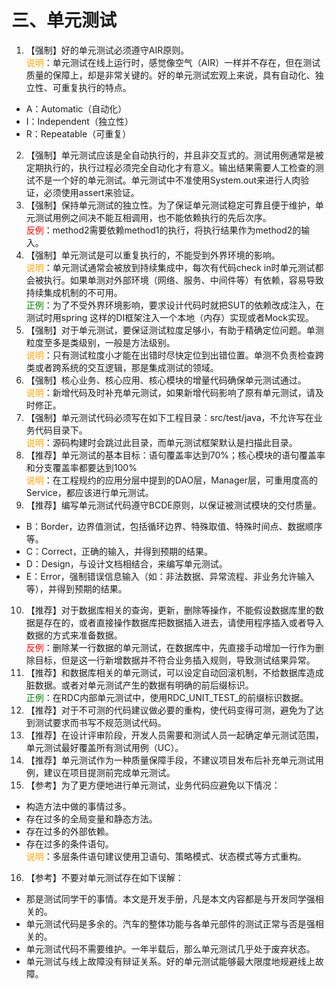 # 三、单元测试 
1. 【强制】好的单元测试必须遵守AIR原则。 
<br><span style="color:orange">说明</span>：单元测试在线上运行时，感觉像空气（AIR）一样并不存在，但在测试质量的保障上，却是非常关键的。好的单元测试宏观上来说，具有自动化、独立性、可重复执行的特点。 
 - A：Automatic（自动化） 
 - I：Independent（独立性） 
 - R：Repeatable（可重复） 
2. 【强制】单元测试应该是全自动执行的，并且非交互式的。测试用例通常是被定期执行的，执行过程必须完全自动化才有意义。输出结果需要人工检查的测试不是一个好的单元测试。单元测试中不准使用System.out来进行人肉验证，必须使用assert来验证。 
3. 【强制】保持单元测试的独立性。为了保证单元测试稳定可靠且便于维护，单元测试用例之间决不能互相调用，也不能依赖执行的先后次序。 <br><span style="color:red">反例</span>：method2需要依赖method1的执行，将执行结果作为method2的输入。 
4. 【强制】单元测试是可以重复执行的，不能受到外界环境的影响。 
<br><span style="color:orange">说明</span>：单元测试通常会被放到持续集成中，每次有代码check in时单元测试都会被执行。如果单测对外部环境（网络、服务、中间件等）有依赖，容易导致持续集成机制的不可用。 <br><span style="color:green">正例</span>：为了不受外界环境影响，要求设计代码时就把SUT的依赖改成注入，在测试时用spring 这样的DI框架注入一个本地（内存）实现或者Mock实现。 
5. 【强制】对于单元测试，要保证测试粒度足够小，有助于精确定位问题。单测粒度至多是类级别，一般是方法级别。 
<br><span style="color:orange">说明</span>：只有测试粒度小才能在出错时尽快定位到出错位置。单测不负责检查跨类或者跨系统的交互逻辑，那是集成测试的领域。 
6. 【强制】核心业务、核心应用、核心模块的增量代码确保单元测试通过。 
<br><span style="color:orange">说明</span>：新增代码及时补充单元测试，如果新增代码影响了原有单元测试，请及时修正。 
7. 【强制】单元测试代码必须写在如下工程目录：src/test/java，不允许写在业务代码目录下。 
<br><span style="color:orange">说明</span>：源码构建时会跳过此目录，而单元测试框架默认是扫描此目录。 
8. 【推荐】单元测试的基本目标：语句覆盖率达到70%；核心模块的语句覆盖率和分支覆盖率都要达到100% 
<br><span style="color:orange">说明</span>：在工程规约的应用分层中提到的DAO层，Manager层，可重用度高的Service，都应该进行单元测试。   
9. 【推荐】编写单元测试代码遵守BCDE原则，以保证被测试模块的交付质量。 
 - B：Border，边界值测试，包括循环边界、特殊取值、特殊时间点、数据顺序等。 
 - C：Correct，正确的输入，并得到预期的结果。 
 - D：Design，与设计文档相结合，来编写单元测试。 
 -  E：Error，强制错误信息输入（如：非法数据、异常流程、非业务允许输入等），并得到预期的结果。 
10. 【推荐】对于数据库相关的查询，更新，删除等操作，不能假设数据库里的数据是存在的，或者直接操作数据库把数据插入进去，请使用程序插入或者导入数据的方式来准备数据。 <br><span style="color:red">反例</span>：删除某一行数据的单元测试，在数据库中，先直接手动增加一行作为删除目标，但是这一行新增数据并不符合业务插入规则，导致测试结果异常。 
11. 【推荐】和数据库相关的单元测试，可以设定自动回滚机制，不给数据库造成脏数据。或者对单元测试产生的数据有明确的前后缀标识。 <br><span style="color:green">正例</span>：在RDC内部单元测试中，使用RDC_UNIT_TEST_的前缀标识数据。 
12. 【推荐】对于不可测的代码建议做必要的重构，使代码变得可测，避免为了达到测试要求而书写不规范测试代码。 
13. 【推荐】在设计评审阶段，开发人员需要和测试人员一起确定单元测试范围，单元测试最好覆盖所有测试用例（UC）。 
14. 【推荐】单元测试作为一种质量保障手段，不建议项目发布后补充单元测试用例，建议在项目提测前完成单元测试。 
15. 【参考】为了更方便地进行单元测试，业务代码应避免以下情况：
 - 构造方法中做的事情过多。 
 - 存在过多的全局变量和静态方法。 
 - 存在过多的外部依赖。 
 - 存在过多的条件语句。 
 <br><span style="color:orange">说明</span>：多层条件语句建议使用卫语句、策略模式、状态模式等方式重构。 
16. 【参考】不要对单元测试存在如下误解： 
 - 那是测试同学干的事情。本文是开发手册，凡是本文内容都是与开发同学强相关的。
 - 单元测试代码是多余的。汽车的整体功能与各单元部件的测试正常与否是强相关的。 
 - 单元测试代码不需要维护。一年半载后，那么单元测试几乎处于废弃状态。 
 - 单元测试与线上故障没有辩证关系。好的单元测试能够最大限度地规避线上故障。 
